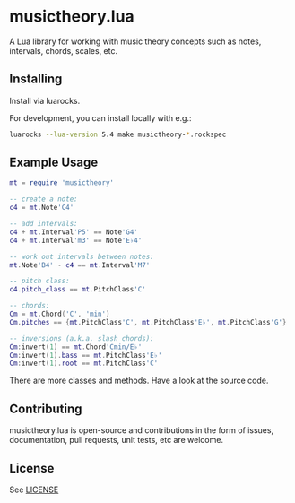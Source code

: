 # musictheory.lua

A Lua library for working with music theory concepts such as notes, intervals, chords, scales, etc.

## Installing

Install via luarocks.

For development, you can install locally with e.g.:

```sh
luarocks --lua-version 5.4 make musictheory-*.rockspec
```

## Example Usage

```lua
mt = require 'musictheory'

-- create a note:
c4 = mt.Note'C4'

-- add intervals:
c4 + mt.Interval'P5' == Note'G4'
c4 + mt.Interval'm3' == Note'E♭4'

-- work out intervals between notes:
mt.Note'B4' - c4 == mt.Interval'M7'

-- pitch class:
c4.pitch_class == mt.PitchClass'C'

-- chords:
Cm = mt.Chord('C', 'min')
Cm.pitches == {mt.PitchClass'C', mt.PitchClass'E♭', mt.PitchClass'G'}

-- inversions (a.k.a. slash chords):
Cm:invert(1) == mt.Chord'Cmin/E♭'
Cm:invert(1).bass == mt.PitchClass'E♭'
Cm:invert(1).root == mt.PitchClass'C'
```

There are more classes and methods. Have a look at the source code.

## Contributing

musictheory.lua is open-source and contributions in the form of issues, documentation, pull requests, unit tests, etc are welcome.

## License

See [LICENSE](LICENSE)
